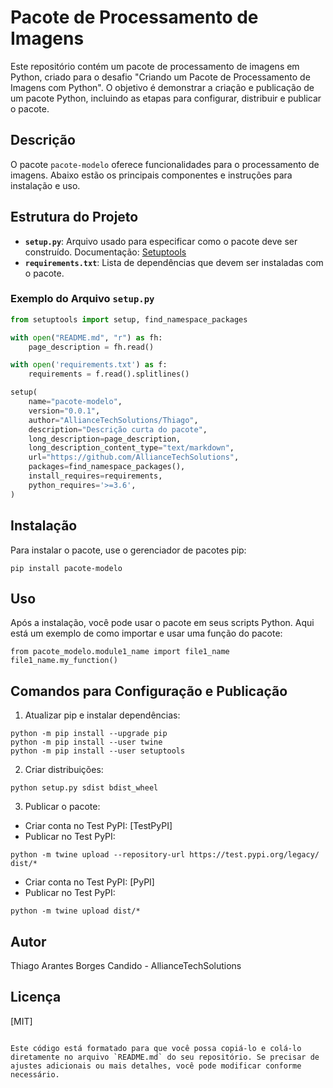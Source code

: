 # Pacote de Processamento de Imagens

Este repositório contém um pacote de processamento de imagens em Python, criado para o desafio "Criando um Pacote de Processamento de Imagens com Python". O objetivo é demonstrar a criação e publicação de um pacote Python, incluindo as etapas para configurar, distribuir e publicar o pacote.

## Descrição

O pacote `pacote-modelo` oferece funcionalidades para o processamento de imagens. Abaixo estão os principais componentes e instruções para instalação e uso.

## Estrutura do Projeto

- **`setup.py`**: Arquivo usado para especificar como o pacote deve ser construído. Documentação: [Setuptools](https://setuptools.readthedocs.io/en/latest/setuptools.html)
- **`requirements.txt`**: Lista de dependências que devem ser instaladas com o pacote.

### Exemplo do Arquivo `setup.py`

```python
from setuptools import setup, find_namespace_packages

with open("README.md", "r") as fh:
    page_description = fh.read()

with open('requirements.txt') as f:
    requirements = f.read().splitlines()

setup(
    name="pacote-modelo",
    version="0.0.1",
    author="AllianceTechSolutions/Thiago",
    description="Descrição curta do pacote",
    long_description=page_description,
    long_description_content_type="text/markdown",
    url="https://github.com/AllianceTechSolutions",
    packages=find_namespace_packages(),
    install_requires=requirements,
    python_requires='>=3.6',
)
```

## Instalação

Para instalar o pacote, use o gerenciador de pacotes pip:

```
pip install pacote-modelo
```
## Uso

Após a instalação, você pode usar o pacote em seus scripts Python. Aqui está um exemplo de como importar e usar uma função do pacote:

```
from pacote_modelo.module1_name import file1_name
file1_name.my_function()
```
## Comandos para Configuração e Publicação

1. Atualizar pip e instalar dependências:

``` 
python -m pip install --upgrade pip
python -m pip install --user twine
python -m pip install --user setuptools
```

2. Criar distribuições:

```
python setup.py sdist bdist_wheel
```

3. Publicar o pacote:


- Criar conta no Test PyPI: [TestPyPI]
- Publicar no Test PyPI:

```
python -m twine upload --repository-url https://test.pypi.org/legacy/ dist/*
```

- Criar conta no Test PyPI: [PyPI]
- Publicar no Test PyPI:

```
python -m twine upload dist/*
```

## Autor

Thiago Arantes Borges Candido - AllianceTechSolutions

## Licença

[MIT]

```

Este código está formatado para que você possa copiá-lo e colá-lo diretamente no arquivo `README.md` do seu repositório. Se precisar de ajustes adicionais ou mais detalhes, você pode modificar conforme necessário.
```